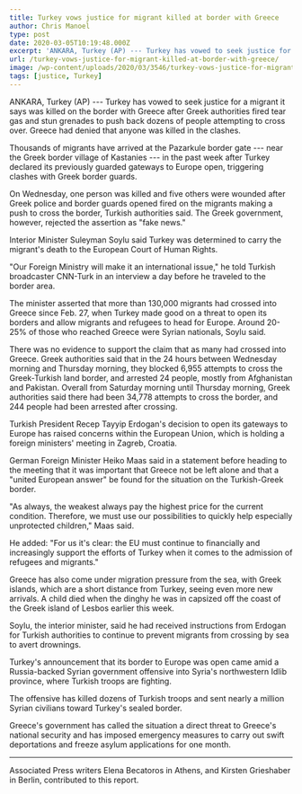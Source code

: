 ```yaml
---
title: Turkey vows justice for migrant killed at border with Greece
author: Chris Manoel
type: post
date: 2020-03-05T10:19:48.000Z
excerpt: 'ANKARA, Turkey (AP) --- Turkey has vowed to seek justice for a migrant it says was killed on the border with Greece after Greek authorities fired tear gas and stun grenades to push back dozens of people attempting to cross over. Greece had denied that anyone was killed in the clashes.Thousands of migrants have arrived&hellip;'
url: /turkey-vows-justice-for-migrant-killed-at-border-with-greece/
image: /wp-content/uploads/2020/03/3546/turkey-vows-justice-for-migrant-killed-at-border-with-greece.jpeg
tags: [justice, Turkey]
---
```


ANKARA, Turkey (AP) --- Turkey has vowed to seek justice for a migrant it says was killed on the border with Greece after Greek authorities fired tear gas and stun grenades to push back dozens of people attempting to cross over. Greece had denied that anyone was killed in the clashes.

Thousands of migrants have arrived at the Pazarkule border gate --- near the Greek border village of Kastanies --- in the past week after Turkey declared its previously guarded gateways to Europe open, triggering clashes with Greek border guards.

On Wednesday, one person was killed and five others were wounded after Greek police and border guards opened fired on the migrants making a push to cross the border, Turkish authorities said. The Greek government, however, rejected the assertion as "fake news."

Interior Minister Suleyman Soylu said Turkey was determined to carry the migrant's death to the European Court of Human Rights.

"Our Foreign Ministry will make it an international issue," he told Turkish broadcaster CNN-Turk in an interview a day before he traveled to the border area.

The minister asserted that more than 130,000 migrants had crossed into Greece since Feb. 27, when Turkey made good on a threat to open its borders and allow migrants and refugees to head for Europe. Around 20-25% of those who reached Greece were Syrian nationals, Soylu said.

There was no evidence to support the claim that as many had crossed into Greece. Greek authorities said that in the 24 hours between Wednesday morning and Thursday morning, they blocked 6,955 attempts to cross the Greek-Turkish land border, and arrested 24 people, mostly from Afghanistan and Pakistan. Overall from Saturday morning until Thursday morning, Greek authorities said there had been 34,778 attempts to cross the border, and 244 people had been arrested after crossing.

Turkish President Recep Tayyip Erdogan's decision to open its gateways to Europe has raised concerns within the European Union, which is holding a foreign ministers' meeting in Zagreb, Croatia.

German Foreign Minister Heiko Maas said in a statement before heading to the meeting that it was important that Greece not be left alone and that a "united European answer" be found for the situation on the Turkish-Greek border.

"As always, the weakest always pay the highest price for the current condition. Therefore, we must use our possibilities to quickly help especially unprotected children," Maas said.

He added: "For us it's clear: the EU must continue to financially and increasingly support the efforts of Turkey when it comes to the admission of refugees and migrants."

Greece has also come under migration pressure from the sea, with Greek islands, which are a short distance from Turkey, seeing even more new arrivals. A child died when the dinghy he was in capsized off the coast of the Greek island of Lesbos earlier this week.

Soylu, the interior minister, said he had received instructions from Erdogan for Turkish authorities to continue to prevent migrants from crossing by sea to avert drownings.

Turkey's announcement that its border to Europe was open came amid a Russia-backed Syrian government offensive into Syria's northwestern Idlib province, where Turkish troops are fighting.

The offensive has killed dozens of Turkish troops and sent nearly a million Syrian civilians toward Turkey's sealed border.

Greece's government has called the situation a direct threat to Greece's national security and has imposed emergency measures to carry out swift deportations and freeze asylum applications for one month.

* * *

Associated Press writers Elena Becatoros in Athens, and Kirsten Grieshaber in Berlin, contributed to this report.
